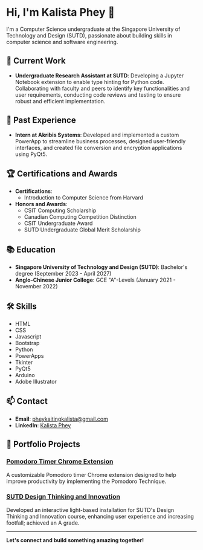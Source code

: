 # Hi, I'm Kalista Phey 👋

I'm a Computer Science undergraduate at the Singapore University of Technology and Design (SUTD), passionate about building skills in computer science and software engineering.

## 🔭 Current Work
- **Undergraduate Research Assistant at SUTD**: Developing a Jupyter Notebook extension to enable type hinting for Python code. Collaborating with faculty and peers to identify key functionalities and user requirements, conducting code reviews and testing to ensure robust and efficient implementation.

## 💼 Past Experience
- **Intern at Akribis Systems**: Developed and implemented a custom PowerApp to streamline business processes, designed user-friendly interfaces, and created file conversion and encryption applications using PyQt5.
  
## 🏆 Certifications and Awards
- **Certifications**:
  - Introduction to Computer Science from Harvard
- **Honors and Awards**:
  - CSIT Computing Scholarship
  - Canadian Computing Competition Distinction
  - CSIT Undergraduate Award
  - SUTD Undergraduate Global Merit Scholarship

## 📚 Education
- **Singapore University of Technology and Design (SUTD)**: Bachelor's degree (September 2023 - April 2027)
- **Anglo-Chinese Junior College**: GCE "A"-Levels (January 2021 - November 2022)

## 🛠 Skills
- HTML
- CSS
- Javascript
- Bootstrap
- Python
- PowerApps
- Tkinter
- PyQt5
- Arduino
- Adobe Illustrator

## 📫 Contact
- **Email**: [pheykaitingkalista@gmail.com](mailto:pheykaitingkalista@gmail.com)
- **LinkedIn**: [Kalista Phey](https://www.linkedin.com/in/kalista-phey)

## 📝 Portfolio Projects
### [Pomodoro Timer Chrome Extension](https://github.com/kalistalks/pomodoro.crx)
A customizable Pomodoro timer Chrome extension designed to help improve productivity by implementing the Pomodoro Technique.

### [SUTD Design Thinking and Innovation](https://github.com/kalistalks/DTI)
Developed an interactive light-based installation for SUTD's Design Thinking and Innovation course, enhancing user experience and increasing footfall; achieved an A grade.
<hr>

**Let's connect and build something amazing together!**
